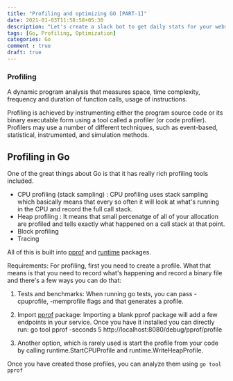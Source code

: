 ```yaml
---
title: "Profiling and optimizing GO [PART-1]"
date: 2021-01-03T11:58:58+05:30
description: "Let's create a slack bot to get daily stats for your website."
tags: [Go, Profiling, Optimization]
categories: Go
comment : true
draft: true
---
```

### Profiling
A dynamic program analysis that measures space, time complexity, frequency and duration of function calls, usage of instructions.

Profiling is achieved by instrumenting either the program source code or its binary executable form using a tool called a profiler (or code profiler). Profilers may use a number of different techniques, such as event-based, statistical, instrumented, and simulation methods.

## Profiling in Go
One of the great things about Go is that it has really rich profiling tools included.
- CPU profiling (stack sampling) : CPU profiling uses stack sampling which basically means that every so often it will look at what's running in the CPU and record the full call stack.
- Heap profiling : It means that small percenatge of all of your allocation are profiled and tells exactly what happened on a call stack at that point.
- Block profiling
- Tracing

All of this is built into [pprof](https://golang.org/pkg/net/http/pprof/) and [runtime](https://golang.org/pkg/runtime/) packages.

Requirements:
For profiling, first you need to create a profile. What that means is that you need to record what's happening and record a binary file and there's a few ways you can do that:

1. Tests and benchmarks: When running go tests, you can pass -cpuprofile,  -memprofile flags and that generates a profile. 

2. Import [pprof](https://golang.org/pkg/net/http/pprof/) package: Importing a blank pprof package will add a few endpoints in your service. Once you have it installed you can directly run:
go tool pprof -seconds 5 http://localhost:8080/debug/pprof/profile

3. Another option, which is rarely used is start the profile from your code by calling runtime.StartCPUProfile and runtime.WriteHeapProfile.

Once you have created those profiles, you can analyze them using `go tool pprof`